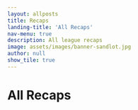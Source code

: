 ```yaml
---
layout: allposts
title: Recaps
landing-title: 'All Recaps'
nav-menu: true
description: All league recaps
image: assets/images/banner-sandlot.jpg
author: null
show_tile: true
---
```


<h1>All Recaps</h1>
